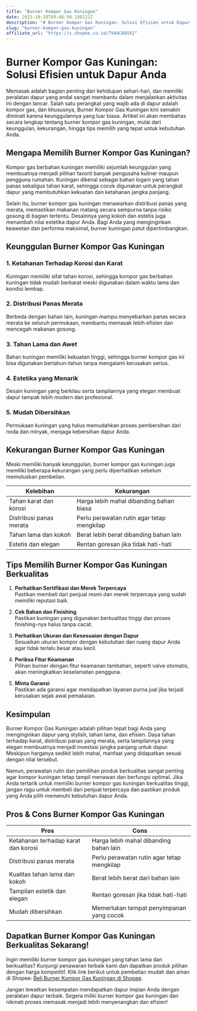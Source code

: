 ```yaml
---
title: "Burner Kompor Gas Kuningan"
date: 2025-10-20T09:48:50.198131Z
description: "# Burner Kompor Gas Kuningan: Solusi Efisien untuk Dapur Anda..."
slug: "burner-kompor-gas-kuningan"
affiliate_url: "https://s.shopee.co.id/7V44C68VX2"
---
```

# Burner Kompor Gas Kuningan: Solusi Efisien untuk Dapur Anda

Memasak adalah bagian penting dari kehidupan sehari-hari, dan memiliki peralatan dapur yang andal sangat membantu dalam menjalankan aktivitas ini dengan lancar. Salah satu perangkat yang wajib ada di dapur adalah kompor gas, dan khususnya, Burner Kompor Gas Kuningan kini semakin diminati karena keunggulannya yang luar biasa. Artikel ini akan membahas secara lengkap tentang burner kompor gas kuningan, mulai dari keunggulan, kekurangan, hingga tips memilih yang tepat untuk kebutuhan Anda.

## Mengapa Memilih Burner Kompor Gas Kuningan?

Kompor gas berbahan kuningan memiliki sejumlah keunggulan yang membuatnya menjadi pilihan favorit banyak pengusaha kuliner maupun pengguna rumahan. Kuningan dikenal sebagai bahan logam yang tahan panas sekaligus tahan karat, sehingga cocok digunakan untuk perangkat dapur yang membutuhkan kekuatan dan ketahanan jangka panjang.

Selain itu, burner kompor gas kuningan menawarkan distribusi panas yang merata, memastikan makanan matang secara sempurna tanpa risiko gosong di bagian tertentu. Desainnya yang kokoh dan estetis juga menambah nilai estetika dapur Anda. Bagi Anda yang menginginkan keawetan dan performa maksimal, burner kuningan patut dipertimbangkan.

## Keunggulan Burner Kompor Gas Kuningan

### 1. Ketahanan Terhadap Korosi dan Karat

Kuningan memiliki sifat tahan korosi, sehingga kompor gas berbahan kuningan tidak mudah berkarat meski digunakan dalam waktu lama dan kondisi lembap.

### 2. Distribusi Panas Merata

Berbeda dengan bahan lain, kuningan mampu menyebarkan panas secara merata ke seluruh permukaan, membantu memasak lebih efisien dan mencegah makanan gosong.

### 3. Tahan Lama dan Awet

Bahan kuningan memiliki kekuatan tinggi, sehingga burner kompor gas ini bisa digunakan bertahun-tahun tanpa mengalami kerusakan serius.

### 4. Estetika yang Menarik

Desain kuningan yang berkilau serta tampilannya yang elegan membuat dapur tampak lebih modern dan profesional.

### 5. Mudah Dibersihkan

Permukaan kuningan yang halus memudahkan proses pembersihan dari noda dan minyak, menjaga kebersihan dapur Anda.

## Kekurangan Burner Kompor Gas Kuningan

Meski memiliki banyak keunggulan, burner kompor gas kuningan juga memiliki beberapa kekurangan yang perlu diperhatikan sebelum memutuskan pembelian.

| Kelebihan | Kekurangan |
|------------|------------|
| Tahan karat dan korosi | Harga lebih mahal dibanding bahan biasa |
| Distribusi panas merata | Perlu perawatan rutin agar tetap mengkilap |
| Tahan lama dan kokoh | Berat lebih berat dibanding bahan lain |
| Estetis dan elegan | Rentan goresan jika tidak hati-hati |

## Tips Memilih Burner Kompor Gas Kuningan Berkualitas

1. **Perhatikan Sertifikasi dan Merek Terpercaya**  
Pastikan membeli dari penjual resmi dan merek terpercaya yang sudah memiliki reputasi baik.

2. **Cek Bahan dan Finishing**  
Pastikan kuningan yang digunakan berkualitas tinggi dan proses finishing-nya halus tanpa cacat.

3. **Perhatikan Ukuran dan Kesesuaian dengan Dapur**  
Sesuaikan ukuran kompor dengan kebutuhan dan ruang dapur Anda agar tidak terlalu besar atau kecil.

4. **Periksa Fitur Keamanan**  
Pilihan burner dengan fitur keamanan tambahan, seperti valve otomatis, akan meningkatkan keselamatan pengguna.

5. **Minta Garansi**  
Pastikan ada garansi agar mendapatkan layanan purna jual jika terjadi kerusakan sejak awal pemakaian.

## Kesimpulan

Burner Kompor Gas Kuningan adalah pilihan tepat bagi Anda yang menginginkan dapur yang stylish, tahan lama, dan efisien. Daya tahan terhadap karat, distribusi panas yang merata, serta tampilannya yang elegan membuatnya menjadi investasi jangka panjang untuk dapur. Meskipun harganya sedikit lebih mahal, manfaat yang didapatkan sesuai dengan nilai tersebut.

Namun, perawatan rutin dan pemilihan produk berkualitas sangat penting agar kompor kuningan tetap tampil menawan dan berfungsi optimal. Jika Anda tertarik untuk memiliki burner kompor gas kuningan berkualitas tinggi, jangan ragu untuk membeli dari penjual terpercaya dan pastikan produk yang Anda pilih memenuhi kebutuhan dapur Anda.

## Pros & Cons Burner Kompor Gas Kuningan

| **Pros** | **Cons** |
|------------|------------|
| Ketahanan terhadap karat dan korosi | Harga lebih mahal dibanding bahan lain |
| Distribusi panas merata | Perlu perawatan rutin agar tetap mengkilap |
| Kualitas tahan lama dan kokoh | Berat lebih berat dari bahan lain |
| Tampilan estetik dan elegan | Rentan goresan jika tidak hati-hati |
| Mudah dibersihkan | Memerlukan tempat penyimpanan yang cocok |

## Dapatkan Burner Kompor Gas Kuningan Berkualitas Sekarang!

Ingin memiliki burner kompor gas kuningan yang tahan lama dan berkualitas? Kunjungi penawaran terbaik kami dan dapatkan produk pilihan dengan harga kompetitif. Klik link berikut untuk pembelian mudah dan aman di Shopee: [Beli Burner Kompor Gas Kuningan di Shopee](https://s.shopee.co.id/7V44C68VX2).

Jangan lewatkan kesempatan mendapatkan dapur impian Anda dengan peralatan dapur terbaik. Segera miliki burner kompor gas kuningan dan nikmati proses memasak menjadi lebih menyenangkan dan efisien!